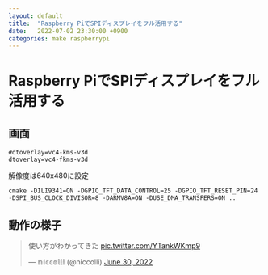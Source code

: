 ```yaml
---
layout: default
title:  "Raspberry PiでSPIディスプレイをフル活用する"
date:   2022-07-02 23:30:00 +0900
categories: make raspberrypi
---
```


# Raspberry PiでSPIディスプレイをフル活用する



## 画面

```
#dtoverlay=vc4-kms-v3d
dtoverlay=vc4-fkms-v3d
```

解像度は640x480に設定

```
cmake -DILI9341=ON -DGPIO_TFT_DATA_CONTROL=25 -DGPIO_TFT_RESET_PIN=24 -DSPI_BUS_CLOCK_DIVISOR=8 -DARMV8A=ON -DUSE_DMA_TRANSFERS=ON ..
```

## 動作の様子

<blockquote class="twitter-tweet" data-conversation="none"><p lang="ja" dir="ltr">使い方がわかってきた <a href="https://t.co/YTankWKmp9">pic.twitter.com/YTankWKmp9</a></p>&mdash; 𝕟𝕚𝕔𝕔𝕠𝕝𝕝𝕚 (@niccolli) <a href="https://twitter.com/niccolli/status/1542498042539978753?ref_src=twsrc%5Etfw">June 30, 2022</a></blockquote> <script async src="https://platform.twitter.com/widgets.js" charset="utf-8"></script>
